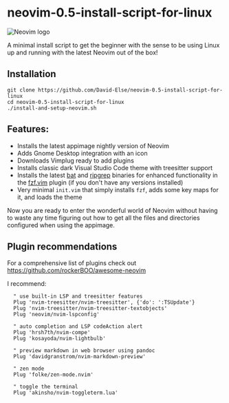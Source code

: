 # neovim-0.5-install-script-for-linux

![Neovim logo](https://github.com/David-Else/neovim-0.5-install-script-for-linux/blob/main/nvim.png)

A minimal install script to get the beginner with the sense to be using Linux up and running with the latest Neovim out of the box!

## Installation

```
git clone https://github.com/David-Else/neovim-0.5-install-script-for-linux
cd neovim-0.5-install-script-for-linux
./install-and-setup-neovim.sh
```

## Features:

- Installs the latest appimage nightly version of Neovim
- Adds Gnome Desktop integration with an icon
- Downloads Vimplug ready to add plugins
- Installs classic dark Visual Studio Code theme with treesitter support
- Installs the latest [bat](https://github.com/sharkdp/bat) and [ripgrep](https://github.com/BurntSushi/ripgrep) binaries for enhanced functionality in the [fzf.vim](https://github.com/junegunn/fzf/blob/master/README-VIM.md) plugin (if you don't have any versions installed)
- Very minimal `init.vim` that simply installs `fzf`, adds some key maps for it, and loads the theme

Now you are ready to enter the wonderful world of Neovim without having to waste any time figuring out how to get all the files and directories configured when using the appimage.

## Plugin recommendations

For a comprehensive list of plugins check out https://github.com/rockerBOO/awesome-neovim

I recommend:

```
  " use built-in LSP and treesitter features
  Plug 'nvim-treesitter/nvim-treesitter', {'do': ':TSUpdate'}
  Plug 'nvim-treesitter/nvim-treesitter-textobjects'
  Plug 'neovim/nvim-lspconfig'

  " auto completion and LSP codeAction alert
  Plug 'hrsh7th/nvim-compe'
  Plug 'kosayoda/nvim-lightbulb'

  " preview markdown in web browser using pandoc
  Plug 'davidgranstrom/nvim-markdown-preview'

  " zen mode
  Plug 'folke/zen-mode.nvim'

  " toggle the terminal
  Plug 'akinsho/nvim-toggleterm.lua'
```
